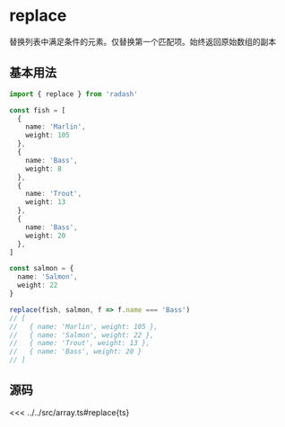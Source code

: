 # replace

替换列表中满足条件的元素。仅替换第一个匹配项。始终返回原始数组的副本

## 基本用法

```ts
import { replace } from 'radash'

const fish = [
  {
    name: 'Marlin',
    weight: 105
  },
  {
    name: 'Bass',
    weight: 8
  },
  {
    name: 'Trout',
    weight: 13
  },
  {
    name: 'Bass',
    weight: 20
  },
]

const salmon = {
  name: 'Salmon',
  weight: 22
}

replace(fish, salmon, f => f.name === 'Bass')
// [
//   { name: 'Marlin', weight: 105 },
//   { name: 'Salmon', weight: 22 },
//   { name: 'Trout', weight: 13 },
//   { name: 'Bass', weight: 20 }
// ]

```

## 源码

<<< ../../src/array.ts#replace{ts}
